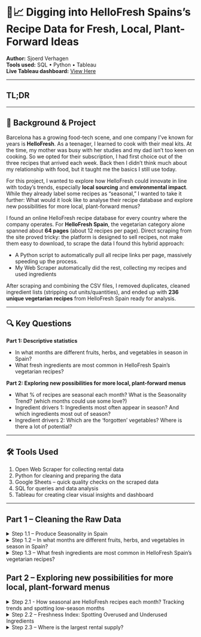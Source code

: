 # 🌱📈 Digging into HelloFresh Spains’s Recipe Data for Fresh, Local, Plant-Forward Ideas

**Author:** Sjoerd Verhagen  
**Tools used:** SQL • Python • Tableau  
**Live Tableau dashboard:** [View Here](https://public.tableau.com/views/YOUR-DASHBOARD-LINK)


---

## TL;DR 



---

## 🎯 Background & Project

Barcelona has a growing food-tech scene, and one company I’ve known for years is **HelloFresh**. As a teenager, I learned to cook with their meal kits. At the time, my mother was busy with her studies and my dad isn’t too keen on cooking. So we opted for their subscription, I had first choice out of the three recipes that arrived each week. Back then I didn’t think much about my relationship with food, but it taught me the basics I still use today.

For this project, I wanted to explore how HelloFresh could innovate in line with today’s trends, especially **local sourcing** and **environmental impact**. While they already label some recipes as “seasonal,” I wanted to take it further: What would it look like to analyse their recipe database and explore new possibilities for more local, plant-forward menus?

I found an online HelloFresh recipe database for every country where the company operates. For **HelloFresh Spain**, the vegetarian category alone spanned about **64 pages** (about 12 recipes per page). Direct scraping from the site proved tricky:  the platform is designed to sell recipes, not make them easy to download, to scrape the data I found this hybrid approach:
- A Python script to automatically pull all recipe links per page, massively speeding up the process.
- My Web Scraper automatically did the rest, collecting my recipes and used ingredients

After scraping and combining the CSV files, I removed duplicates, cleaned ingredient lists (stripping out units/quantities), and ended up with **236 unique vegetarian recipes** from HelloFresh Spain ready for analysis.


---

## 🔍 Key Questions

**Part 1: Descriptive statistics**
- In what months are different fruits, herbs, and vegetables in season in Spain?
- What fresh ingredients are most common in HelloFresh Spain’s vegetarian recipes? 

**Part 2: Exploring new possibilities for more local, plant-forward menus**
- What % of recipes are seasonal each month? What is the Seasonality Trend? (which months could use some love?)
- Ingredient drivers 1: Ingredients most often appear in season? And which ingredients most out of season?
- Ingredient drivers 2: Which are the ‘forgotten’ vegetables? Where is there a lot of potential? 


---

## 🛠️ Tools Used

1. Open Web Scraper for collecting rental data
2. Python for cleaning and preparing the data
3. Google Sheets – quick quality checks on the scraped data
4.  SQL for queries and data analysis
5. Tableau for creating clear visual insights and dashboard

---

## Part 1 – Cleaning the Raw Data

</details> <details> <summary>Step 1.1 – Produce Seasonality in Spain </summary>

**Step overview**

For this step, I used Greenpeace’s _La Guía de las Frutas y Verduras de Temporada_, a file showing which fruits and vegetables are in season in Spain throughout the year. I converted the PDF into a CSV listing each vegetable, the months, and whether it is in season or not. The dataset contains **74** products in total.


with **5** of them in season year-round - ajo, cebolla, patata, plátano and zanahoria. The median was **7** months in season, with produce such as tomate (tomato), Brócoli and fresas (strawberries).


**(GRAPH)**

</details> <details> <summary>Step 1.2 – In what months are different fruits, herbs, and vegetables in season in Spain?</summary>

**Step overview**


This graph shows the number of fresh produce items in season throughout the year in Spain. Interestingly, summer months like **julio** and **agosto** have the fewest fresh items in season, with only 34 and 30 respectively. In contrast, otoño (autumn) and invierno (winter) have the most variety: **octubre** has the highest number with 58 products in season, followed by **noviembre** with 52. When looking at the averages per season, **otoño** has the most produce in season, followed by **invierno**, then primavera (spring), and finally verano (summer) with the least variety.

<img src="https://github.com/sjoerd-verhagen/hellofresh-seasonality-spain/blob/main/When-in-season2.png" alt="In what months are different fruits, herbs, and vegetables in season in Spain?" width="800">

</details> <details> <summary>Step 1.3 – What fresh ingredients are most common in HelloFresh Spain’s vegetarian recipes?</summary>


**Step overview**

In this step, I cleaned and matched ingredient names from the seasonality table with those in the recipes table, ensuring consistent formatting by lowercasing and trimming spaces. Then, I counted how many distinct recipes each ingredient appears in to find the most common ingredients. Finally, I calculated the percentage of total recipes that include each ingredient to show its relative frequency.

```sql
WITH clean_seasonality AS (
    SELECT
        LOWER(TRIM(REPLACE(producto, ' (merged)', ''))) AS producto_clean,
        month,
        in_season
    FROM public."11 aug - seasonality"
),

matched_recipes AS (
    SELECT DISTINCT
        LOWER(TRIM(cs.producto_clean)) AS ingredient,
        r."web-scraper-order" AS recipe_id
    FROM public."11 aug - recipes exploded" r
    JOIN clean_seasonality cs
        ON LOWER(TRIM(r."Ingredients")) = LOWER(TRIM(cs.producto_clean))
),

total_recipes AS (
    SELECT COUNT(DISTINCT "web-scraper-order") AS total_count
    FROM public."11 aug - recipes exploded"
)

SELECT
    mr.ingredient,
    COUNT(DISTINCT mr.recipe_id) AS unique_recipe_count,
    ROUND( (COUNT(DISTINCT mr.recipe_id)::decimal / tr.total_count) * 100, 2) AS percent_of_total_recipes
FROM matched_recipes mr
CROSS JOIN total_recipes tr
GROUP BY mr.ingredient, tr.total_count
ORDER BY unique_recipe_count DESC
LIMIT 10;
```

| ingredient | unique_recipe_count | percent_of_total_recipes |
|------------|---------------------|--------------------------|
| cebolla    |                 118 |                      50% |
| calabacín  |                  48 |                   20.34% |
| zanahoria  |                  47 |                   19.92% |
| tomate     |                  27 |                   11.44% |
| limón      |                  26 |                   11.02% |
| patata     |                  22 |                    9.32% |
| perejil    |                  22 |                    9.32% |
| lima       |                  20 |                    8.47% |
| albahaca   |                  20 |                    8.47% |
| berenjena  |                  17 |                     7.2% |

_Cebolla_ (onion) leads by a wide margin, appearing in 50% of recipes. Next are _calabacín_ (zucchini) at 20.34% and _zanahoria_ (carrot) at 19.92%, showing their strong presence. _Tomate_ (tomato) and _limón_ (lemon) feature in about 11% each. Herbs also have a solid role, with _perejil_ (parsley) in 9.32% and _albahaca_ (basil) in 8.47% of recipes. 

</details>

## Part 2 – Exploring new possibilities for more local, plant-forward menus 

<details>
  <summary>Step 2.1 - How seasonal are HelloFresh recipes each month? Tracking trends and spotting low-season months </summary


**Step overview**

In this step, I measure the percentage of in-season ingredients in HelloFresh recipes for each month. The query matches every fresh ingredient from the recipes with the seasonality table to check if it’s in season that month.

It calculates both:
- the overall monthly percentage of in-season ingredients across all recipes
- the average percentage of in-season ingredients per recipe

The output shows, per month: total fresh ingredient mentions, how many are in season, the overall percentage in season, and the recipe-level average percentage in season.

```sql
WITH clean_seasonality AS (
  SELECT
    LOWER(TRIM(REPLACE(producto, ' (merged)', ''))) AS producto_clean,
    LOWER(TRIM(month)) AS month,
    in_season
  FROM public."11 aug - seasonality"
),

recipe_ingredients AS (
  SELECT
    r."web-scraper-order"          AS recipe_id,
    LOWER(TRIM(r."Ingredients"))    AS ingredient
  FROM public."12 aug - recipes exploded" r
),

-- only keep recipe ingredient rows that are fresh produce (appear in seasonality at any month)
fresh_recipe_ingredients AS (
  SELECT ri.recipe_id, ri.ingredient
  FROM recipe_ingredients ri
  JOIN (SELECT DISTINCT producto_clean FROM clean_seasonality) s
    ON ri.ingredient = s.producto_clean
),

-- totals per month counting each ingredient mention once per recipe
monthly_totals AS (
  SELECT
    cs.month,
    COUNT(*) AS total_ingredient_mentions,
    COUNT(*) FILTER (WHERE cs.in_season = 1) AS total_in_season_mentions
  FROM fresh_recipe_ingredients ri
  JOIN clean_seasonality cs
    ON ri.ingredient = cs.producto_clean
  GROUP BY cs.month
),

-- percent in season per recipe then averaged per month
matched_per_recipe_month AS (
  SELECT
    ri.recipe_id,
    cs.month,
    COUNT(*) FILTER (WHERE cs.in_season = 1)    AS ingredients_in_season,
    COUNT(*)                                    AS total_ingredients
  FROM fresh_recipe_ingredients ri
  JOIN clean_seasonality cs
    ON ri.ingredient = cs.producto_clean
  GROUP BY ri.recipe_id, cs.month
),

avg_percent_per_recipe AS (
  SELECT
    month,
    ROUND(AVG((ingredients_in_season::decimal / NULLIF(total_ingredients,0)) * 100), 2) AS avg_percent_per_recipe
  FROM matched_per_recipe_month
  GROUP BY month
)

SELECT
  mt.month,
  mt.total_ingredient_mentions      AS total_ingredients,
  mt.total_in_season_mentions       AS total_ingredients_in_season,
  ROUND((mt.total_in_season_mentions::decimal / NULLIF(mt.total_ingredient_mentions,0)) * 100, 2)
    AS percent_in_season_overall,
  ap.avg_percent_per_recipe
FROM monthly_totals mt
LEFT JOIN avg_percent_per_recipe ap USING (month)
ORDER BY CASE mt.month
  WHEN 'enero' THEN 1
  WHEN 'febrero' THEN 2
  WHEN 'marzo' THEN 3
  WHEN 'abril' THEN 4
  WHEN 'mayo' THEN 5
  WHEN 'junio' THEN 6
  WHEN 'julio' THEN 7
  WHEN 'agosto' THEN 8
  WHEN 'septiembre' THEN 9
  WHEN 'octubre' THEN 10
  WHEN 'noviembre' THEN 11
  WHEN 'diciembre' THEN 12
END;
```

| "month"      | "total_ingredients" | "total_ingredients_in_season" | "percent_in_season_overall" | "avg_percent_per_recipe" |
|--------------|---------------------|-------------------------------|-----------------------------|--------------------------|
| "enero"      | 531                 | 353                           | 66.48                       | 68.71                    |
| "febrero"    | 531                 | 359                           | 67.61                       | 70.15                    |
| "marzo"      | 531                 | 321                           | 60.45                       | 62.92                    |
| "abril"      | 531                 | 359                           | 67.61                       | 70.15                    |
| "mayo"       | 531                 | 448                           | 84.37                       | 85.92                    |
| "junio"      | 531                 | 441                           | 83.05                       | 83.45                    |
| "julio"      | 531                 | 387                           | 72.88                       | 71.83                    |
| "agosto"     | 531                 | 383                           | 72.13                       | 70.99                    |
| "septiembre" | 531                 | 466                           | 87.76                       | 87.53                    |
| "octubre"    | 531                 | 523                           | 98.49                       | 98.02                    |
| "noviembre"  | 531                 | 441                           | 83.05                       | 82.99                    |
| "deciembre"  | 531                 | 381                           | 71.75                       | 72.72                    |

**ADD GRAPH** "What % of recipes are seasonal in each month"

We see that winter has the lowest percentage of seasonal ingredients, with spring and summer only slightly higher. Autumn stands out with 89.51% of recipes in season. Looking at individual months, March is the lowest at 62.92%, followed by January, February, and April, all hovering between 69% and 70%. A similar dip appears in summer, with July and August both around 71%.


</details>
<details>
  <summary>Step 2.2 – Freshness Index: Spotting Overused and Underused Ingredients </summary


**Step overview**

In this step,  I used a _freshness index_ to compare how often ingredients appear in recipes with how often they are actually in season. By plotting the percentage of the year they’re fresh against their usage percentage, we can see clear patterns. I removed one outlier, onion, which is always in season and covers 50% of recipes.

**Overused** – Ingredients used frequently but not in season for much of the year.
For example, _calabacín_ (courgette) appears in 20% of recipes but is only in season for half the year. _Tomato_ is fresh seven months per year yet is a regular feature. Others with a high freshness gap include _albahaca_ (basil), _lima_ (lime), and _berenjena_ (aubergine) – each used 7–8% of the time but only in season for four to six months.

**Underused despite high availability** – Ingredients that are in season most of the year but rarely used.
Some, like _ajo_ (garlic), _patata_ (potato), and _zanahoria_ (carrot), are fresh year-round and used often. But others are surprisingly underrepresented, such as _pack choi_ (in season 10 months but only used in one recipe) and _rábano_ (radish, in season 9 months, also just one recipe). 

</details>

<details>
  <summary>Step 2.3 – Where is the largest rental supply? </summary


</details> <details>
  <summary>Step 2.6 – Conclusion </summary
</details>

## What I learned (and Challenges I faced)

